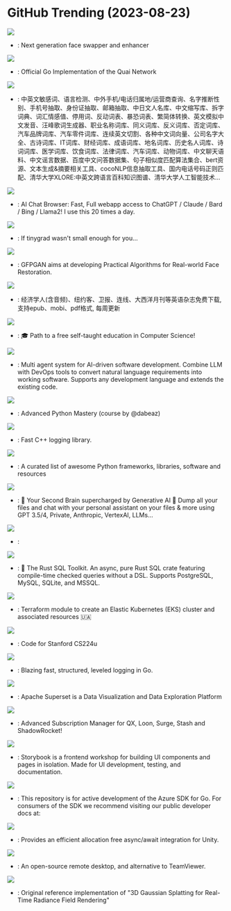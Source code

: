 # GitHub Trending (2023-08-23)

![](https://img.shields.io/badge/Python-New%20516-green?style=flat-square&logo=appveyor)
- [](https://github.comundefined): Next generation face swapper and enhancer

![](https://img.shields.io/badge/Go-New%20301-green?style=flat-square&logo=appveyor)
- [](https://github.comundefined): Official Go Implementation of the Quai Network

![](https://img.shields.io/badge/Python-New%20492-green?style=flat-square&logo=appveyor)
- [](https://github.comundefined): 中英文敏感词、语言检测、中外手机/电话归属地/运营商查询、名字推断性别、手机号抽取、身份证抽取、邮箱抽取、中日文人名库、中文缩写库、拆字词典、词汇情感值、停用词、反动词表、暴恐词表、繁简体转换、英文模拟中文发音、汪峰歌词生成器、职业名称词库、同义词库、反义词库、否定词库、汽车品牌词库、汽车零件词库、连续英文切割、各种中文词向量、公司名字大全、古诗词库、IT词库、财经词库、成语词库、地名词库、历史名人词库、诗词词库、医学词库、饮食词库、法律词库、汽车词库、动物词库、中文聊天语料、中文谣言数据、百度中文问答数据集、句子相似度匹配算法集合、bert资源、文本生成&摘要相关工具、cocoNLP信息抽取工具、国内电话号码正则匹配、清华大学XLORE:中英文跨语言百科知识图谱、清华大学人工智能技术…

![](https://img.shields.io/badge/TypeScript-New%20445-green?style=flat-square&logo=appveyor)
- [](https://github.comundefined): AI Chat Browser: Fast, Full webapp access to ChatGPT / Claude / Bard / Bing / Llama2! I use this 20 times a day.

![](https://img.shields.io/badge/Python-New%2037-green?style=flat-square&logo=appveyor)
- [](https://github.comundefined): If tinygrad wasn't small enough for you...

![](https://img.shields.io/badge/Python-New%20102-green?style=flat-square&logo=appveyor)
- [](https://github.comundefined): GFPGAN aims at developing Practical Algorithms for Real-world Face Restoration.

![](https://img.shields.io/badge/CSS-New%20176-green?style=flat-square&logo=appveyor)
- [](https://github.comundefined): 经济学人(含音频)、纽约客、卫报、连线、大西洋月刊等英语杂志免费下载,支持epub、mobi、pdf格式, 每周更新

![](https://img.shields.io/badge/none-New%20124-green?style=flat-square&logo=appveyor)
- [](https://github.comundefined): 🎓 Path to a free self-taught education in Computer Science!

![](https://img.shields.io/badge/Python-New%20261-green?style=flat-square&logo=appveyor)
- [](https://github.comundefined): Multi agent system for AI-driven software development. Combine LLM with DevOps tools to convert natural language requirements into working software. Supports any development language and extends the existing code.

![](https://img.shields.io/badge/Python-New%2058-green?style=flat-square&logo=appveyor)
- [](https://github.comundefined): Advanced Python Mastery (course by @dabeaz)

![](https://img.shields.io/badge/C%2B%2B-New%2020-green?style=flat-square&logo=appveyor)
- [](https://github.comundefined): Fast C++ logging library.

![](https://img.shields.io/badge/Python-New%20242-green?style=flat-square&logo=appveyor)
- [](https://github.comundefined): A curated list of awesome Python frameworks, libraries, software and resources

![](https://img.shields.io/badge/TypeScript-New%20264-green?style=flat-square&logo=appveyor)
- [](https://github.comundefined): 🧠 Your Second Brain supercharged by Generative AI 🧠 Dump all your files and chat with your personal assistant on your files & more using GPT 3.5/4, Private, Anthropic, VertexAI, LLMs...

![](https://img.shields.io/badge/Jupyter%20Notebook-New%2029-green?style=flat-square&logo=appveyor)
- [](https://github.comundefined): 

![](https://img.shields.io/badge/Rust-New%2011-green?style=flat-square&logo=appveyor)
- [](https://github.comundefined): 🧰 The Rust SQL Toolkit. An async, pure Rust SQL crate featuring compile-time checked queries without a DSL. Supports PostgreSQL, MySQL, SQLite, and MSSQL.

![](https://img.shields.io/badge/HCL-New%206-green?style=flat-square&logo=appveyor)
- [](https://github.comundefined): Terraform module to create an Elastic Kubernetes (EKS) cluster and associated resources 🇺🇦

![](https://img.shields.io/badge/Jupyter%20Notebook-New%2080-green?style=flat-square&logo=appveyor)
- [](https://github.comundefined): Code for Stanford CS224u

![](https://img.shields.io/badge/Go-New%2015-green?style=flat-square&logo=appveyor)
- [](https://github.comundefined): Blazing fast, structured, leveled logging in Go.

![](https://img.shields.io/badge/TypeScript-New%2019-green?style=flat-square&logo=appveyor)
- [](https://github.comundefined): Apache Superset is a Data Visualization and Data Exploration Platform

![](https://img.shields.io/badge/JavaScript-New%2030-green?style=flat-square&logo=appveyor)
- [](https://github.comundefined): Advanced Subscription Manager for QX, Loon, Surge, Stash and ShadowRocket!

![](https://img.shields.io/badge/TypeScript-New%2050-green?style=flat-square&logo=appveyor)
- [](https://github.comundefined): Storybook is a frontend workshop for building UI components and pages in isolation. Made for UI development, testing, and documentation.

![](https://img.shields.io/badge/Go-New%2014-green?style=flat-square&logo=appveyor)
- [](https://github.comundefined): This repository is for active development of the Azure SDK for Go. For consumers of the SDK we recommend visiting our public developer docs at:

![](https://img.shields.io/badge/C%23-New%207-green?style=flat-square&logo=appveyor)
- [](https://github.comundefined): Provides an efficient allocation free async/await integration for Unity.

![](https://img.shields.io/badge/Rust-New%2089-green?style=flat-square&logo=appveyor)
- [](https://github.comundefined): An open-source remote desktop, and alternative to TeamViewer.

![](https://img.shields.io/badge/Python-New%20107-green?style=flat-square&logo=appveyor)
- [](https://github.comundefined): Original reference implementation of "3D Gaussian Splatting for Real-Time Radiance Field Rendering"

